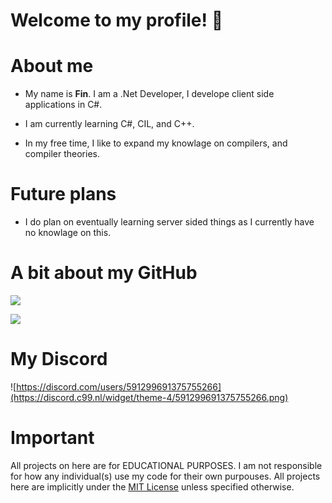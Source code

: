 # Welcome to my profile! 👋

# About me
- My name is **Fin**. I am a .Net Developer, I develope client side applications in C#. 

- I am currently learning C#, CIL, and C++.

- In my free time, I like to expand my knowlage on compilers, and compiler theories.

# Future plans
- I do plan on eventually learning server sided things as I currently have no knowlage on this.

# A bit about my GitHub
![](https://github-readme-stats.vercel.app/api?username=finitecs&show_icons=true&include_all_commits=true&theme=tokyonight&border_radius=10)

![](https://github-readme-stats.vercel.app/api/top-langs/?username=finitecs&layout=compact&theme=tokyonight&border_radius=10&langs_count=10)

# My Discord
![https://discord.com/users/591299691375755266](https://discord.c99.nl/widget/theme-4/591299691375755266.png)

# Important
All projects on here are for EDUCATIONAL PURPOSES. I am not responsible for how any individual(s) use my code for their own purpouses. All projects here are implicitly under the [MIT License](https://opensource.org/licenses/MIT) unless specified otherwise.
